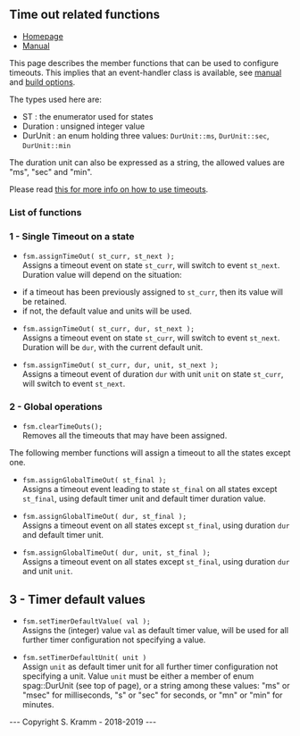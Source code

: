 ## Time out related functions

- [Homepage](https://github.com/skramm/spaghetti)
- [Manual](spaghetti_manual.md)

This page describes the member functions that can be used to configure timeouts.
This implies that an event-handler class is available, see [manual](spaghetti_manual.md) and [build options](spaghetti_options.md).

The types used here are:
- ST : the enumerator used for states
- Duration : unsigned integer value
- DurUnit : an enum holding three values:
`DurUnit::ms`, `DurUnit::sec`, `DurUnit::min`

The duration unit can also be expressed as a string, the allowed values are "ms", "sec" and "min".

Please read [this for more info on how to use timeouts](spaghetti_manual.md#showcase2).

### List of functions

### 1 - Single Timeout on a state

* `fsm.assignTimeOut( st_curr, st_next );`<br>
Assigns a timeout event on state `st_curr`, will switch to event `st_next`.
Duration value will depend on the situation:
 - if a timeout has been previously assigned to `st_curr`, then its value will be retained.
 - if not, the default value and units will be used.

* `fsm.assignTimeOut( st_curr, dur, st_next );`<br>
Assigns a timeout event on state `st_curr`, will switch to event `st_next`.
Duration will be `dur`, with the current default unit.

* `fsm.assignTimeOut( st_curr, dur, unit, st_next );`<br>
Assigns a timeout event of duration `dur` with unit `unit` on state `st_curr`, will switch to event `st_next`.


### 2 - Global operations

* `fsm.clearTimeOuts();`<br>
Removes all the timeouts that may have been assigned.

The following member functions will assign a timeout to all the states except one.

* `fsm.assignGlobalTimeOut( st_final );`<br>
Assigns a timeout event leading to state `st_final` on all states except `st_final`, using default timer unit and default timer duration value.

* `fsm.assignGlobalTimeOut( dur, st_final );`<br>
Assigns a timeout event on all states except `st_final`, using duration `dur` and default timer unit.


* `fsm.assignGlobalTimeOut( dur, unit, st_final );`<br>
Assigns a timeout event on all states except `st_final`, using duration `dur` and unit `unit`.


## 3 - Timer default values

* `fsm.setTimerDefaultValue( val );`<br>
Assigns the (integer) value `val` as default timer value, will be used for all further timer configuration not specifying a value.

* `fsm.setTimerDefaultUnit( unit )`<br>
Assign `unit` as default timer unit for all further timer configuration not specifying a unit.
Value `unit` must be either
a member of enum spag::DurUnit (see top of page),
or a string among these values: "ms" or "msec" for milliseconds, "s" or "sec" for seconds, or "mn" or "min" for minutes.


--- Copyright S. Kramm - 2018-2019 ---
